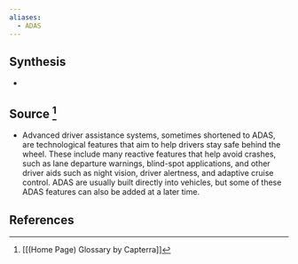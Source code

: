 ```yaml
---
aliases:
  - ADAS
---
```

## Synthesis
- 
## Source [^1]
- Advanced driver assistance systems, sometimes shortened to ADAS, are technological features that aim to help drivers stay safe behind the wheel. These include many reactive features that help avoid crashes, such as lane departure warnings, blind-spot applications, and other driver aids such as night vision, driver alertness, and adaptive cruise control. ADAS are usually built directly into vehicles, but some of these ADAS features can also be added at a later time.
## References

[^1]: [[(Home Page) Glossary by Capterra]]